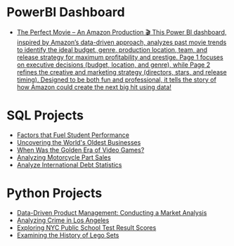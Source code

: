 # PowerBI Dashboard
- [The Perfect Movie – An Amazon Production 🎬
This Power BI dashboard, inspired by Amazon’s data-driven approach, analyzes past movie trends to identify the ideal budget, genre, production location, team, and release strategy for maximum profitability and prestige. Page 1 focuses on executive decisions (budget, location, and genre), while Page 2 refines the creative and marketing strategy (directors, stars, and release timing). Designed to be both fun and professional, it tells the story of how Amazon could create the next big hit using data!](https://app.powerbi.com/links/5cfqZCfFMa?ctid=538dc00c-d9ba-4814-ab23-584b8a2baac7&pbi_source=linkShare&bookmarkGuid=582f64ff-6120-4015-bdf8-8c76c166c47b)

# SQL Projects

- [Factors that Fuel Student Performance](https://www.datacamp.com/datalab/w/391bb975-6797-44d8-b43a-1857e45ac97b/edit)
- [Uncovering the World's Oldest Businesses](https://www.datacamp.com/datalab/w/c1920a2f-b4db-432f-9f2e-fb91abe9da94/edit)
- [When Was the Golden Era of Video Games?](https://www.datacamp.com/datalab/w/1f44c708-22d1-4bb6-8aba-e17cd7e58add/edit)
- [Analyzing Motorcycle Part Sales](https://www.datacamp.com/datalab/w/bbb79147-51cb-4f10-97b0-1f62a4fefead/edit)
- [Analyze International Debt Statistics](https://www.datacamp.com/datalab/w/c58ac277-cf23-4c23-a52a-d4f6361118ba/edit)



# Python Projects

 - [Data-Driven Product Management: Conducting a Market Analysis](https://www.datacamp.com/datalab/w/8146d477-c063-499c-964f-ea951c431ec4/edit)
 - [Analyzing Crime in Los Angeles](https://www.datacamp.com/datalab/w/935c5bf2-cb55-4153-84b9-66b672f39908/edit)
 - [Exploring NYC Public School Test Result Scores](https://www.datacamp.com/datalab/w/2f5373a7-375c-4669-a286-475bb5feb3bd/edit)
 - [Examining the History of Lego Sets](https://www.datacamp.com/datalab/w/19eacac5-f9fa-46a5-9661-44360f27fb81/edit)
